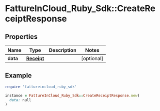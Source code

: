 # FattureInCloud_Ruby_Sdk::CreateReceiptResponse

## Properties

| Name | Type | Description | Notes |
| ---- | ---- | ----------- | ----- |
| **data** | [**Receipt**](Receipt.md) |  | [optional] |

## Example

```ruby
require 'fattureincloud_ruby_sdk'

instance = FattureInCloud_Ruby_Sdk::CreateReceiptResponse.new(
  data: null
)
```

